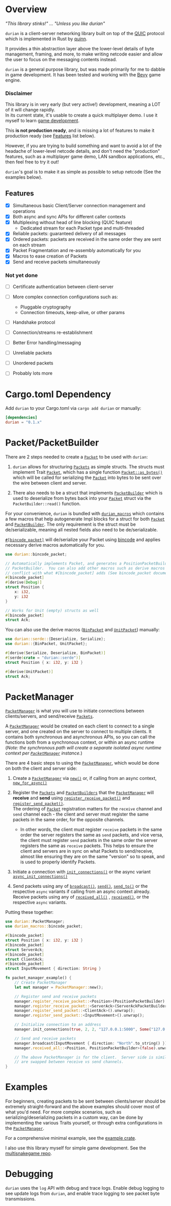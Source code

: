 # Overview
_"This library stinks!" ... "Unless you like durian"_

`durian` is a client-server networking library built on top of the [QUIC](https://en.wikipedia.org/wiki/QUIC) protocol which is
implemented in Rust by [quinn](https://github.com/quinn-rs/quinn).

It provides a thin abstraction layer above the lower-level details of byte management,
framing, and more, to make writing netcode easier and allow the user to focus on the messaging
contents instead.

`durian` is a general purpose library, but was made primarily for me to dabble in game development.  It has been
tested and working with the [Bevy](https://bevyengine.org/) game engine.

### Disclaimer
This library is in very early (but very active!) development, meaning a LOT of it will change rapidly.  
In its current state, it's usable to create a quick multiplayer demo.  I use it myself to learn [game
development](https://github.com/spoorn/multisnakegame).

This __is not production ready__, and is missing a lot of features to make it production ready (see [Features](#features) list below).

However, if you are trying to build something and want to avoid a lot of the headache of lower-level netcode details,
and don't need the "production" features, such as a multiplayer game demo, LAN sandbox applications, etc., then feel
free to try it out!

`durian`'s goal is to make it as simple as possible to setup netcode (See the examples below).

## Features

* [x] Simultaneous basic Client/Server connection management and operations
* [x] Both async and sync APIs for different caller contexts
* [x] Multiplexing without head of line blocking (QUIC feature)
   * Dedicated stream for each Packet type and multi-threaded
* [x] Reliable packets: guaranteed delivery of all messages
* [x] Ordered packets: packets are received in the same order they are sent on each stream
* [x] Packet Fragmentation and re-assembly automatically for you
* [x] Macros to ease creation of Packets
* [x] Send and receive packets simultaneously

### Not yet done

* [ ] Certificate authentication between client-server
* [ ] More complex connection configurations such as:
   * Pluggable cryptography
   * Connection timeouts, keep-alive, or other params
* [ ] Handshake protocol
* [ ] Connection/streams re-establishment
* [ ] Better Error handling/messaging
* [ ] Unreliable packets
* [ ] Unordered packets
* [ ] Probably lots more


# Cargo.toml Dependency

Add `durian` to your Cargo.toml via `cargo add durian` or manually:

```toml
[dependencies]
durian = "0.1.x"
```

# Packet/PacketBuilder

There are 2 steps needed to create a [`Packet`](https://docs.rs/durian/latest/durian/trait.Packet.html) to be used with `durian`:

1. `durian` allows for structuring [`Packets`](https://docs.rs/durian/latest/durian/trait.Packet.html) as simple structs.  The structs must implement
   Trait [`Packet`](https://docs.rs/durian/latest/durian/trait.Packet.html), which has a single function [`Packet::as_bytes()`](https://docs.rs/durian/latest/durian/trait.Packet.html#tymethod.as_bytes) which will be called for
   serializing the [`Packet`](https://docs.rs/durian/latest/durian/trait.Packet.html) into bytes to be sent over the wire between client and server.

2. There also needs to be a struct that implements [`PacketBuilder`](https://docs.rs/durian/latest/durian/trait.PacketBuilder.html) which is used to
   deserialize from bytes back into your [`Packet`](https://docs.rs/durian/latest/durian/trait.Packet.html) struct via the `PacketBuilder::read()`
   function.

For your convenience, `durian` is bundled with [`durian_macros`](https://docs.rs/durian_macros/latest/durian_macros/index.html) which contains a few macros that
help autogenerate Impl blocks for a struct for both [`Packet`](https://docs.rs/durian/latest/durian/trait.Packet.html) and [`PacketBuilder`](https://docs.rs/durian/latest/durian/trait.PacketBuilder.html).  The only
requirement is the struct must be de/serializable, meaning all nested fields also need to be
de/serializable.

[`#[bincode_packet]`](https://docs.rs/durian/latest/durian/attr.bincode_packet.html) will de/serialize your Packet using [bincode](https://github.com/bincode-org/bincode) and applies necessary derive
macros automatically for you.
```rust
use durian::bincode_packet;

// Automatically implements Packet, and generates a PositionPacketBuilder that implements 
// PacketBuilder.  You can also add other macros such as derive macros so long as they don't
// conflict with what #[bincode_packet] adds (See bincode_packet documentation).
#[bincode_packet]
#[derive(Debug)]
struct Position {
    x: i32,
    y: i32
}

// Works for Unit (empty) structs as well
#[bincode_packet]
struct Ack;
```

You can also use the derive macros ([`BinPacket`](https://docs.rs/durian/latest/durian/derive.BinPacket.html) and [`UnitPacket`](https://docs.rs/durian/latest/durian/derive.UnitPacket.html)) manually:

```rust
use durian::serde::{Deserialize, Serialize};
use durian::{BinPacket, UnitPacket};

#[derive(Serialize, Deserialize, BinPacket)]
#[serde(crate = "durian::serde")]
struct Position { x: i32, y: i32 }

#[derive(UnitPacket)]
struct Ack;
```


# PacketManager

[`PacketManager`](https://docs.rs/durian/latest/durian/struct.PacketManager.html) is what you will use to initiate connections between clients/servers, and
send/receive [`Packets`](https://docs.rs/durian/latest/durian/trait.Packet.html).

A [`PacketManager`](https://docs.rs/durian/latest/durian/struct.PacketManager.html) would be created on each client to connect to a
single server, and one created on the server to connect to multiple clients. It contains both
synchronous and asynchronous APIs, so you can call the functions both from a synchronous
context, or within an async runtime (_Note: the synchronous path will create a separate
isolated async runtime context per [`PacketManager`](https://docs.rs/durian/latest/durian/struct.PacketManager.html) instance._)

There are 4 basic steps to using the [`PacketManager`](https://docs.rs/durian/latest/durian/struct.PacketManager.html), which would be done on both the client
and server side:

1. Create a [`PacketManager`](https://docs.rs/durian/latest/durian/struct.PacketManager.html) via [`new()`](https://docs.rs/durian/latest/durian/struct.PacketManager.html#method.new) or, if calling from an async context, [`new_for_async()`](https://docs.rs/durian/latest/durian/struct.PacketManager.html#method.new_for_async)

2. Register the [`Packets`](https://docs.rs/durian/latest/durian/trait.Packet.html) and [`PacketBuilders`](https://docs.rs/durian/latest/durian/trait.PacketBuilder.html) that the [`PacketManager`](https://docs.rs/durian/latest/durian/struct.PacketManager.html) will __receive__
   and __send__ using [`register_receive_packet()`](https://docs.rs/durian/latest/durian/struct.PacketManager.html#method.register_receive_packet) and [`register_send_packet()`](https://docs.rs/durian/latest/durian/struct.PacketManager.html#method.register_send_packet).  
   The ordering of [`Packet`](https://docs.rs/durian/latest/durian/trait.Packet.html) registration matters for the `receive` channel and
   `send` channel each - the client and server must register the same packets in the same order,
   for the opposite channels.
   - In other words, the client must register `receive` packets in the
     same order the server registers the same as `send` packets, and vice versa, the client must
     register `send` packets in the same order the server registers the same as `receive` packets.
     This helps to ensure the client and servers are in sync on what Packets to send/receive, almost
     like ensuring they are on the same "version" so to speak, and is used to properly identify
     Packets.

3. Initiate a connection with [`init_connections()`](https://docs.rs/durian/latest/durian/struct.PacketManager.html#method.init_connections) or the async variant
   [`async_init_connections()`](https://docs.rs/durian/latest/durian/struct.PacketManager.html#method.async_init_connections)

4. Send packets using any of [`broadcast()`](https://docs.rs/durian/latest/durian/struct.PacketManager.html#method.broadcast), [`send()`](https://docs.rs/durian/latest/durian/struct.PacketManager.html#method.send), [`send_to()`](https://docs.rs/durian/latest/durian/struct.PacketManager.html#method.send_to)
   or the respective `async` variants if calling from an async context already.  Receive packets
   using any of [`received_all()`](https://docs.rs/durian/latest/durian/struct.PacketManager.html#method.received_all) , [`received()`](https://docs.rs/durian/latest/durian/struct.PacketManager.html#method.received), or the respective
   `async` variants.

Putting these together:

```rust
use durian::PacketManager;
use durian_macros::bincode_packet;

#[bincode_packet]
struct Position { x: i32, y: i32 }
#[bincode_packet]
struct ServerAck;
#[bincode_packet]
struct ClientAck;
#[bincode_packet]
struct InputMovement { direction: String }

fn packet_manager_example() {
    // Create PacketManager
    let mut manager = PacketManager::new();

    // Register send and receive packets
    manager.register_receive_packet::<Position>(PositionPacketBuilder).unwrap();
    manager.register_receive_packet::<ServerAck>(ServerAckPacketBuilder).unwrap();
    manager.register_send_packet::<ClientAck>().unwrap();
    manager.register_send_packet::<InputMovement>().unwrap();

    // Initialize connection to an address
    manager.init_connections(true, 2, 2, "127.0.0.1:5000", Some("127.0.0.1:5001"), 0, None).unwrap();

    // Send and receive packets
    manager.broadcast(InputMovement { direction: "North".to_string() }).unwrap();
    manager.received_all::<Position, PositionPacketBuilder>(false).unwrap();

    // The above PacketManager is for the client.  Server side is similar except the packets
    // are swapped between receive vs send channels.
}
```


# Examples

For beginners, creating packets to be sent between clients/server should be extremely straight-forward
and the above examples should cover most of what you'd need.  For more complex scenarios, such as
serializing/deserializing packets in a custom way, can be done by implementing the various Traits
yourself, or through extra configurations in the [`PacketManager`](PacketManager).

For a comprehensive minimal example, see the [example crate](https://github.com/spoorn/durian/tree/main/example).

I also use this library myself for simple game development.  See the [multisnakegame repo](https://github.com/spoorn/multisnakegame).

# Debugging

`durian` uses the `log` API with debug and trace logs.  Enable debug logging to see update logs
from `durian`, and enable trace logging to see packet byte transmissions.
